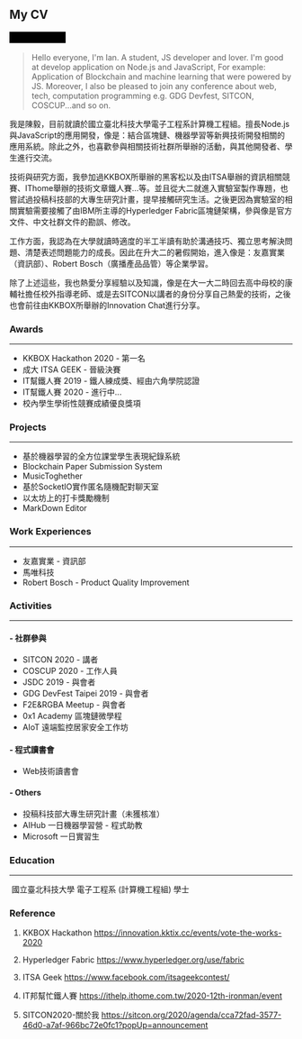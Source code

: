 ## My CV
![intro](https://github.com/ianchen0119/ianchen0119/blob/master/minifesto.gif)
> Hello everyone, I'm Ian.
A student, JS developer and lover.
I'm good at develop application on Node.js and JavaScript, For example: Application of Blockchain and machine learning that were powered by JS.
Moreover, I also be pleased to join any conference about web, tech, computation programming e.g. GDG Devfest, SITCON, COSCUP...and so on.

我是陳毅，目前就讀於國立臺北科技大學電子工程系計算機工程組。擅長Node.js與JavaScript的應用開發，像是：結合區塊鏈、機器學習等新興技術開發相關的應用系統。除此之外，也喜歡參與相關技術社群所舉辦的活動，與其他開發者、學生進行交流。

技術與研究方面，我參加過KKBOX所舉辦的黑客松以及由ITSA舉辦的資訊相關競賽、IThome舉辦的技術文章鐵人賽...等。並且從大二就進入實驗室製作專題，也嘗試過投稿科技部的大專生研究計畫，提早接觸研究生活。之後更因為實驗室的相關實驗需要接觸了由IBM所主導的Hyperledger Fabric區塊鏈架構，參與像是官方文件、中文社群文件的勘誤、修改。

工作方面，我認為在大學就讀時適度的半工半讀有助於溝通技巧、獨立思考解決問題、清楚表述問題能力的成長。因此在升大二的暑假開始，進入像是：友嘉實業（資訊部）、Robert Bosch（廣播產品品管）等企業學習。

除了上述這些，我也熱愛分享經驗以及知識，像是在大一大二時回去高中母校的康輔社擔任校外指導老師、或是去SITCON以講者的身份分享自己熱愛的技術，之後也會前往由KKBOX所舉辦的Innovation Chat進行分享。

### Awards

<hr>

- KKBOX Hackathon 2020 - 第一名
- 成大 ITSA GEEK - 晉級決賽
- IT幫鐵人賽 2019 - 鐵人練成獎、經由六角學院認證
- IT幫鐵人賽 2020 - 進行中...
- 校內學生學術性競賽成績優良獎項

### Projects

<hr>

- 基於機器學習的全方位課堂學生表現紀錄系統
- Blockchain Paper Submission System
- MusicToghether
- 基於SocketIO實作匿名隨機配對聊天室
- 以太坊上的打卡獎勵機制
- MarkDown Editor

### Work Experiences

<hr>

- 友嘉實業 - 資訊部
- 馬唯科技
- Robert Bosch - Product Quality Improvement

### Activities

<hr>

#### - 社群參與

- SITCON 2020 - 講者
- COSCUP 2020 - 工作人員
- JSDC 2019 - 與會者
- GDG DevFest Taipei 2019 - 與會者
- F2E&RGBA Meetup - 與會者
- 0x1 Academy 區塊鏈微學程
- AIoT 遠端監控居家安全工作坊

#### - 程式讀書會

- Web技術讀書會

#### - Others

- 投稿科技部大專生研究計畫（未獲核准）
- AIHub 一日機器學習營 - 程式助教
- Microsoft 一日實習生

### Education

<hr>

​	國立臺北科技大學 電子工程系 (計算機工程組) 學士

### Reference

1. KKBOX Hackathon https://innovation.kktix.cc/events/vote-the-works-2020

2. Hyperledger Fabric https://www.hyperledger.org/use/fabric

3. ITSA Geek https://www.facebook.com/itsageekcontest/

4. IT邦幫忙鐵人賽 https://ithelp.ithome.com.tw/2020-12th-ironman/event

5. SITCON2020-關於我 https://sitcon.org/2020/agenda/cca72fad-3577-46d0-a7af-966bc72e0fc1?popUp=announcement
